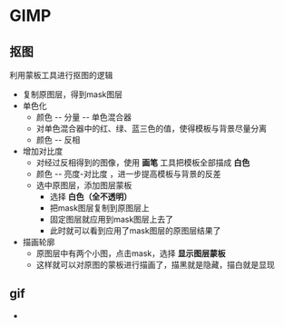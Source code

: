 # GIMP

## 抠图

利用蒙板工具进行抠图的逻辑

- 复制原图层，得到mask图层
- 单色化
    - 颜色 -- 分量 -- 单色混合器
    - 对单色混合器中的红、绿、蓝三色的值，使得模板与背景尽量分离
    - 颜色 -- 反相
- 增加对比度
    - 对经过反相得到的图像，使用 **画笔** 工具把模板全部描成 **白色**
    - 颜色 -- 亮度-对比度 ，进一步提高模板与背景的反差
    - 选中原图层，添加图层蒙板
        - 选择 **白色（全不透明）**
        - 把mask图层复制到原图层上
        - 固定图层就应用到mask图层上去了
        - 此时就可以看到应用了mask图层的原图层结果了
- 描画轮廓
    - 原图层中有两个小图，点击mask，选择 **显示图层蒙板**
    - 这样就可以对原图的蒙板进行描画了，描黑就是隐藏，描白就是显现
 
## gif

- 